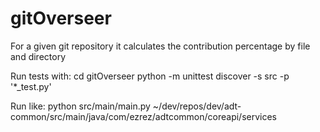 # gitOverseer
For a given git repository it calculates the contribution percentage by file and directory

Run tests with:
cd gitOverseer
python -m unittest discover -s src -p '*_test.py'

Run like:
python src/main/main.py ~/dev/repos/dev/adt-common/src/main/java/com/ezrez/adtcommon/coreapi/services